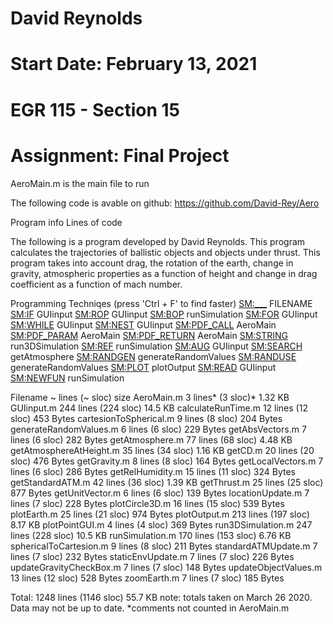 # David Reynolds
# Start Date: February 13, 2021
# EGR 115 - Section 15 
# Assignment: Final Project

AeroMain.m is the main file to run

The following code is avable on github: https://github.com/David-Rey/Aero

Program info
Lines of code

The following is a program developed by David Reynolds. This program
calculates the trajectories of ballistic objects and objects under thrust.
This program takes into account drag, the rotation of the earth, change 
in gravity, atmospheric properties as a function of height and change in
drag coefficient as a function of mach number.

Programming Techniqes (press 'Ctrl + F' to find faster)
<SM:___>		FILENAME
<SM:IF>			GUIinput
<SM:ROP>		GUIinput
<SM:BOP>		runSimulation
<SM:FOR>		GUIinput
<SM:WHILE>		GUIinput
<SM:NEST>		GUIinput
<SM:PDF_CALL>		AeroMain
<SM:PDF_PARAM>		AeroMain
<SM:PDF_RETURN>		AeroMain
<SM:STRING>		run3DSimulation
<SM:REF>		runSimulation
<SM:AUG>		GUIinput
<SM:SEARCH>		getAtmosphere
<SM:RANDGEN>		generateRandomValues
<SM:RANDUSE>		generateRandomValues
<SM:PLOT>		plotOutput
<SM:READ>		GUIinput
<SM:NEWFUN>		runSimulation

Filename		~ lines		(~ sloc)	size
AeroMain.m		3 lines* 	(3 sloc)*  	1.32 KB
GUIinput.m		244 lines	(224 sloc)  	14.5 KB
calculateRunTime.m	12 lines 	(12 sloc)  	453 Bytes
cartesionToSpherical.m	9 lines 	(8 sloc)  	204 Bytes
generateRandomValues.m	6 lines 	(6 sloc)  	229 Bytes
getAbsVectors.m		7 lines 	(6 sloc)  	282 Bytes
getAtmosphere.m		77 lines 	(68 sloc)  	4.48 KB
getAtmosphereAtHeight.m	35 lines 	(34 sloc)  	1.16 KB
getCD.m			20 lines 	(20 sloc)  	476 Bytes
getGravity.m		8 lines 	(8 sloc) 	164 Bytes
getLocalVectors.m	7 lines 	(6 sloc)  	286 Bytes
getRelHumidity.m	15 lines 	(11 sloc)  	324 Bytes
getStandardATM.m	42 lines 	(36 sloc)  	1.39 KB
getThrust.m		25 lines 	(25 sloc)  	877 Bytes
getUnitVector.m		6 lines 	(6 sloc)  	139 Bytes
locationUpdate.m	7 lines 	(7 sloc)  	228 Bytes
plotCircle3D.m		16 lines 	(15 sloc)  	539 Bytes
plotEarth.m		25 lines 	(21 sloc)  	974 Bytes
plotOutput.m		213 lines 	(197 sloc)  	8.17 KB
plotPointGUI.m		4 lines 	(4 sloc)  	369 Bytes
run3DSimulation.m	247 lines 	(228 sloc)  	10.5 KB
runSimulation.m		170 lines 	(153 sloc)  	6.76 KB
sphericalToCartesion.m	9 lines 	(8 sloc)  	211 Bytes
standardATMUpdate.m	7 lines 	(7 sloc)  	232 Bytes
staticEnvUpdate.m	7 lines 	(7 sloc)  	226 Bytes
updateGravityCheckBox.m	7 lines 	(7 sloc)  	148 Bytes
updateObjectValues.m	13 lines 	(12 sloc)  	528 Bytes
zoomEarth.m		7 lines 	(7 sloc)  	185 Bytes

Total:			1248 lines	(1146 sloc)	55.7 KB
note: totals taken on March 26 2020. Data may not be up to date. 
*comments not counted in AeroMain.m

